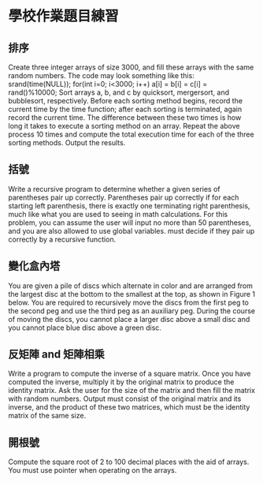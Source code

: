 # 學校作業題目練習

## 排序

Create three integer arrays of size 3000, and fill these arrays with the same random numbers. The code may look something like this: srand(time(NULL)); for(int i=0; i<3000; i++) a[i] = b[i] = c[i] = rand()%10000; Sort arrays a, b, and c by quicksort, mergersort, and bubblesort, respectively. Before each sorting method begins, record the current time by the time function; after each sorting is terminated, again record the current time. The difference between these two times is how long it takes to execute a sorting method on an array. Repeat the above process 10 times and compute the total execution time for each of the three sorting methods. Output the results.

## 括號

Write a recursive program to determine whether a given series of parentheses pair up correctly. Parentheses pair up correctly if for each starting left parenthesis, there is exactly one terminating right parenthesis, much like what you are used to seeing in math calculations. For this problem, you can assume the user will input no more than 50 parentheses, and you are also allowed to use global variables. must decide if they pair up correctly by a recursive function.

## 變化盒內塔

You are given a pile of discs which alternate in color and are arranged from the largest disc at the bottom to the smallest at the top, as shown in Figure 1 below. You are required to recursively move the discs from the first peg to the second peg and use the third peg as an auxiliary peg. During the course of moving the discs, you cannot place a larger disc above a small disc and you cannot place blue disc above a green disc.

## 反矩陣 and 矩陣相乘

Write a program to compute the inverse of a square matrix. Once you have computed the inverse, multiply it by the original matrix to produce the identity matrix. Ask the user for the size of the matrix and then fill the matrix with random numbers. Output must consist of the original matrix and its inverse, and the product of these two matrices, which must be the identity matrix of the same size.

## 開根號

Compute the square root of 2 to 100 decimal places with the aid of arrays. You must use pointer when operating on the arrays.